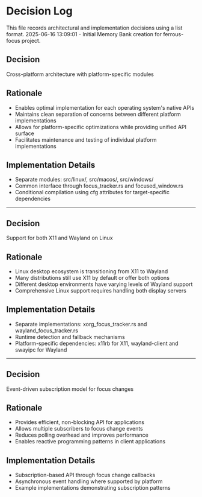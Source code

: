 # Decision Log

This file records architectural and implementation decisions using a list format.
2025-06-16 13:09:01 - Initial Memory Bank creation for ferrous-focus project.

## Decision

Cross-platform architecture with platform-specific modules

## Rationale

-   Enables optimal implementation for each operating system's native APIs
-   Maintains clean separation of concerns between different platform implementations
-   Allows for platform-specific optimizations while providing unified API surface
-   Facilitates maintenance and testing of individual platform implementations

## Implementation Details

-   Separate modules: src/linux/, src/macos/, src/windows/
-   Common interface through focus_tracker.rs and focused_window.rs
-   Conditional compilation using cfg attributes for target-specific dependencies

---

## Decision

Support for both X11 and Wayland on Linux

## Rationale

-   Linux desktop ecosystem is transitioning from X11 to Wayland
-   Many distributions still use X11 by default or offer both options
-   Different desktop environments have varying levels of Wayland support
-   Comprehensive Linux support requires handling both display servers

## Implementation Details

-   Separate implementations: xorg_focus_tracker.rs and wayland_focus_tracker.rs
-   Runtime detection and fallback mechanisms
-   Platform-specific dependencies: x11rb for X11, wayland-client and swayipc for Wayland

---

## Decision

Event-driven subscription model for focus changes

## Rationale

-   Provides efficient, non-blocking API for applications
-   Allows multiple subscribers to focus change events
-   Reduces polling overhead and improves performance
-   Enables reactive programming patterns in client applications

## Implementation Details

-   Subscription-based API through focus change callbacks
-   Asynchronous event handling where supported by platform
-   Example implementations demonstrating subscription patterns
